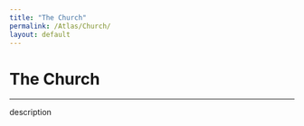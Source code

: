 ```yaml
---
title: "The Church"
permalink: /Atlas/Church/
layout: default
---
```

# The Church
---
description


